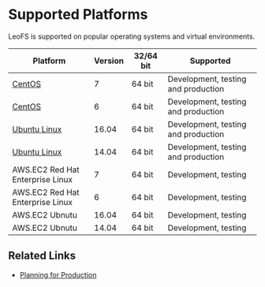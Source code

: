 # Supported Platforms

LeoFS is supported on popular operating systems and virtual environments.

| Platform                         | Version  | 32/64 bit | Supported                           |
|---                               |---       |---        |---                                  |
| <a href="https://wiki.centos.org/Download" target="_blank">CentOS</a> | 7 | 64 bit | Development, testing and production |
| <a href="https://wiki.centos.org/Download" target="_blank">CentOS</a> | 6 | 64 bit | Development, testing and production |
| <a href="https://www.ubuntu.com/download/alternative-downloads" target="_blank">Ubuntu Linux</a> | 16.04 | 64 bit | Development, testing and production |
| <a href="https://www.ubuntu.com/download/alternative-downloads" target="_blank">Ubuntu Linux</a> | 14.04 | 64 bit | Development, testing and production |
| AWS.EC2 Red Hat Enterprise Linux | 7        | 64 bit    | Development, testing |
| AWS.EC2 Red Hat Enterprise Linux | 6        | 64 bit    | Development, testing |
| AWS.EC2 Ubnutu                   | 16.04    | 64 bit    | Development, testing |
| AWS.EC2 Ubnutu                   | 14.04    | 64 bit    | Development, testing |


## Related Links

* [Planning for Production](./planning_for_production.md)